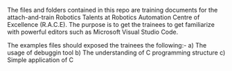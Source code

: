 The files and folders contained in this repo are training documents for the attach-and-train Robotics Talents at Robotics Automation Centre of Excellence (R.A.C.E). The purpose is to get the trainees to get familiarize with powerful editors such as Microsoft Visual Studio Code. 

The examples files should exposed the trainees the following:-
a) The usage of debuggin tool
b) The understanding of C programming structure
c) Simple application of C